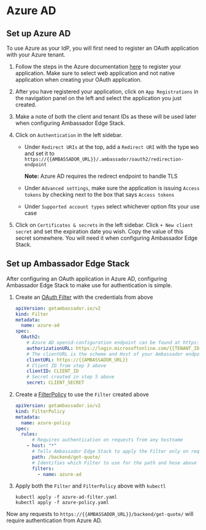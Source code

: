 # Azure AD

## Set up Azure AD

To use Azure as your IdP, you will first need to register an OAuth application with your Azure tenant.

1. Follow the steps in the Azure documentation [here](https://docs.microsoft.com/en-us/azure/active-directory/develop/v1-protocols-openid-connect-code#register-your-application-with-your-ad-tenant) to register your application. Make sure to select web application and not native application when creating your OAuth application.

2. After you have registered your application, click on `App Registrations` in the navigation panel on the left and select the application you just created.

3. Make a note of both the client and tenant IDs as these will be used later when configuring Ambassador Edge Stack.

4. Click on `Authentication` in the left sidebar.

      - Under `Redirect URIs` at the top, add a `Redirect URI` with the type `Web` and set it to `https://{{AMBASSADOR_URL}}/.ambassador/oauth2/redirection-endpoint`
        
        **Note:** Azure AD requires the redirect endpoint to handle TLS
      - Under `Advanced settings`, make sure the application is issuing `Access tokens` by checking next to the box that says `Access tokens`
      - Under `Supported account types` select whichever option fits your use case

5. Click on `Certificates & secrets` in the left sidebar. Click `+ New client secret` and set the expiration date you wish. Copy the value of this secret somewhere. You will need it when configuring Ambassador Edge Stack.

## Set up Ambassador Edge Stack

After configuring an OAuth application in Azure AD, configuring Ambassador Edge Stack to make use for authentication is simple.

1. Create an [OAuth Filter](../../filter-reference#filter-type-oauth2) with the credentials from above

    ```yaml
    apiVersion: getambassador.io/v2
    kind: Filter
    metadata:
      name: azure-ad
    spec:
      OAuth2:
        # Azure AD openid-configuration endpoint can be found at https://login.microsoftonline.com/common/v2.0/.well-known/openid-configuration
        authorizationURL: https://login.microsoftonline.com/{{TENANT_ID}}/v2.0 
        # The clientURL is the scheme and Host of your Ambassador endpoint
        clientURL: https://{{AMBASSADOR_URL}}
        # Client ID from step 3 above
        clientID: CLIENT_ID
        # Secret created in step 5 above
        secret: CLIENT_SECRET
    ```

2. Create a [FilterPolicy](../../filter-reference#filterpolicy-definition) to use the `Filter` created above

    ```yaml
    apiVersion: getambassador.io/v2
    kind: FilterPolicy
    metadata:
      name: azure-policy
    spec:
      rules:
          # Requires authentication on requests from any hostname
        - host: "*"
          # Tells Ambassador Edge Stack to apply the Filter only on request to the quote /backend/get-quote/ endpoint 
          path: /backend/get-quote/
          # Identifies which Filter to use for the path and hose above
          filters:
            - name: azure-ad
    ```

3. Apply both the `Filter` and `FilterPolicy` above with `kubectl`

    ```
    kubectl apply -f azure-ad-filter.yaml
    kubectl apply -f azure-policy.yaml
    ```

Now any requests to `https://{{AMBASSADOR_URL}}/backend/get-quote/` will require authentication from Azure AD.
